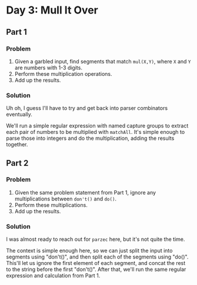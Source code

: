 # Day 3: Mull It Over

## Part 1

### Problem

1. Given a garbled input, find segments that match `mul(X,Y)`, where `X` and `Y`
   are numbers with 1-3 digits.
2. Perform these multiplication operations.
3. Add up the results.

### Solution

Uh oh, I guess I'll have to try and get back into parser combinators eventually.

We'll run a simple regular expression with named capture groups to extract each
pair of numbers to be multiplied with `matchAll`. It's simple enough to parse
those into integers and do the multiplication, adding the results together.

## Part 2

### Problem

1. Given the same problem statement from Part 1, ignore any multiplications
   between `don't()` and `do()`.
2. Perform these multiplications.
3. Add up the results.

### Solution

I was almost ready to reach out for `parzec` here, but it's not quite the time.

The context is simple enough here, so we can just split the input into segments
using "don't()", and then split each of the segments using "do()". This'll let
us ignore the first element of each segment, and concat the rest to the string
before the first "don't()". After that, we'll run the same regular expression
and calculation from Part 1.

